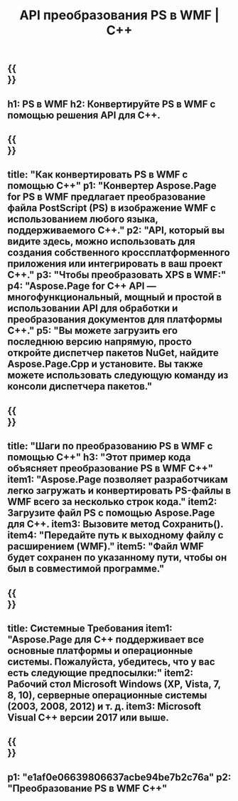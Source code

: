 ﻿---
translation: true
template: /_templates/_conversion-child-cpp.md
title: API преобразования PS в WMF | С++
url: /cpp/conversion/ps-to-wmf/
description: Преобразование PS в WMF, предоставленное Aspose.Page для решения C++ API. Работает в среде выполнения C++ для 32-разрядной версии Windows, 64-разрядной версии Windows и 64-разрядной версии Linux.
informat: PS
outformat: WMF
otherformats: XPS EPS
---

{{<section banner>}}
---
h1: PS в WMF
h2: Конвертируйте PS в WMF с помощью решения API для C++.
---

{{<section overview>}}
---
title: "Как конвертировать PS в WMF с помощью C++"
p1: "Конвертер Aspose.Page for PS в WMF предлагает преобразование файла PostScript (PS) в изображение WMF с использованием любого языка, поддерживаемого C++."
p2: "API, который вы видите здесь, можно использовать для создания собственного кроссплатформенного приложения или интегрировать в ваш проект C++."
p3: "Чтобы преобразовать XPS в WMF:"
p4: "Aspose.Page for C++ API — многофункциональный, мощный и простой в использовании API для обработки и преобразования документов для платформы C++."
p5: "Вы можете загрузить его последнюю версию напрямую, просто откройте диспетчер пакетов NuGet, найдите Aspose.Page.Cpp и установите. Вы также можете использовать следующую команду из консоли диспетчера пакетов."
---

{{<section feature1>}}
---
title: "Шаги по преобразованию PS в WMF с помощью C++"
h3: "Этот пример кода объясняет преобразование PS в WMF C++"
item1: "Aspose.Page позволяет разработчикам легко загружать и конвертировать PS-файлы в WMF всего за несколько строк кода."
item2: Загрузите файл PS с помощью Aspose.Page для C++.
item3: Вызовите метод Сохранить().
item4: "Передайте путь к выходному файлу с расширением (WMF)."
item5: "Файл WMF будет сохранен по указанному пути, чтобы он был в совместимой программе."
---

{{<section feature2>}}
---
title: Системные Требования
item1: "Aspose.Page для C++ поддерживает все основные платформы и операционные системы. Пожалуйста, убедитесь, что у вас есть следующие предпосылки:"
item2: Рабочий стол Microsoft Windows (XP, Vista, 7, 8, 10), серверные операционные системы (2003, 2008, 2012) и т. д.
item3: Microsoft Visual C++ версии 2017 или выше.
---

{{<section gist>}}
---
p1: "e1af0e06639806637acbe94be7b2c76a"
p2: "Преобразование PS в WMF C++"
---
